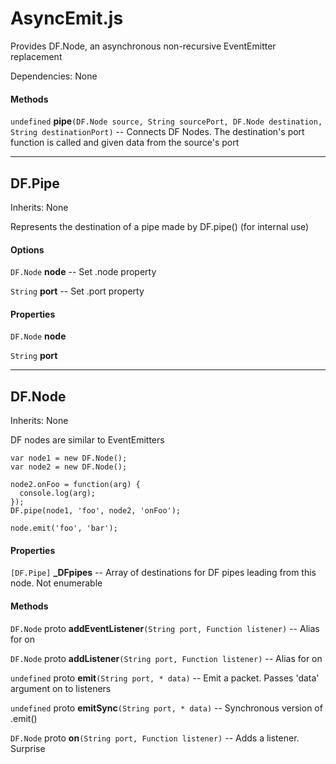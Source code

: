 # AsyncEmit.js

Provides DF.Node, an asynchronous non-recursive EventEmitter replacement

Dependencies: None

#### Methods

`undefined` **pipe**`(DF.Node source, String sourcePort, DF.Node destination, String destinationPort)` -- Connects DF Nodes. The destination's port function is called and given data from the source's port

---

## DF.Pipe

Inherits: None

Represents the destination of a pipe made by DF.pipe() (for internal use)

#### Options

`DF.Node` **node** -- Set .node property

`String` **port** -- Set .port property

#### Properties

`DF.Node` **node** 

`String` **port** 

---

## DF.Node

Inherits: None

DF nodes are similar to EventEmitters

```
var node1 = new DF.Node();
var node2 = new DF.Node();

node2.onFoo = function(arg) {
  console.log(arg);
});
DF.pipe(node1, 'foo', node2, 'onFoo');

node.emit('foo', 'bar');
```

#### Properties

`[DF.Pipe]` **_DFpipes** -- Array of destinations for DF pipes leading from this node. Not enumerable

#### Methods

`DF.Node` proto **addEventListener**`(String port, Function listener)` -- Alias for on

`DF.Node` proto **addListener**`(String port, Function listener)` -- Alias for on

`undefined` proto **emit**`(String port, * data)` -- Emit a packet. Passes 'data' argument on to listeners

`undefined` proto **emitSync**`(String port, * data)` -- Synchronous version of .emit()

`DF.Node` proto **on**`(String port, Function listener)` -- Adds a listener. Surprise

